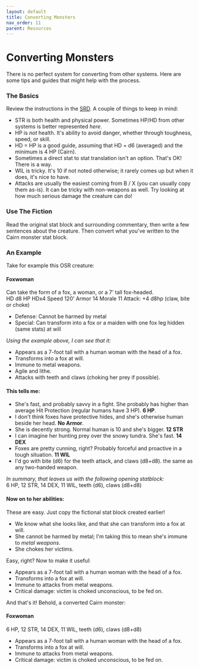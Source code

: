 ```yaml
---
layout: default
title: Converting Monsters
nav_order: 11
parent: Resources
---
```


# Converting Monsters

There is no perfect system for converting from other systems. Here are some tips and guides that might help with the process.

### The Basics
Review the instructions in the [SRD](https://cairnrpg.com/cairn-srd/#creating-monsters). A couple of things to keep in mind:
- STR is both health and physical power. Sometimes HP/HD from other systems is better represented _here_.
- HP is _not_ health. It's ability to avoid danger, whether through toughness, speed, or skill.
- HD = HP is a good guide, assuming that HD = d6 (averaged) and the minimum is 4 HP (Cairn).
- Sometimes a direct stat to stat translation isn't an option. That's OK! There is a way.
- WIL is tricky. It's 10 if not noted otherwise; it rarely comes up but when it does, it's nice to have.
- Attacks are usually the easiest coming from B / X (you can usually copy them as-is). It can be tricky with non-weapons as well. Try looking at how much serious damage the creature can do!

### Use The Fiction
Read the original stat block and surrounding commentary, then write a few sentences about the creature. Then convert what you've written to the Cairn monster stat block.

### An Example
Take for example this OSR creature:

#### Foxwoman
Can take the form of a fox, a woman, or a 7' tall fox-headed.  
HD d8 HP HDx4 Speed 120' Armor 14 Morale 11 Attack: +4 d8hp (claw, bite or choke)
- Defense: Cannot be harmed by metal
- Special: Can transform into a fox or a maiden with one fox leg hidden (same stats) at will

_Using the example above, I can see that it:_  
- Appears as a 7-foot tall with a human woman with the head of a fox.
- Transforms into a fox at will.
- Immune to metal weapons.
- Agile and lithe.
- Attacks with teeth and claws (choking her prey if possible).

#### This tells me:
- She's fast, and probably savvy in a fight. She probably has higher than average Hit Protection (regular humans have 3 HP). **6 HP**.
- I don't think foxes have protective hides, and she's otherwise human beside her head. **No Armor**.
- She is decently strong. Normal human is 10 and she's bigger. **12 STR**
- I can imagine her hunting prey over the snowy tundra. She's fast. **14 DEX**
- Foxes are pretty cunning, right? Probably forceful and proactive in a tough situation. **11 WIL**
- I'd go with bite (d6) for the teeth attack, and claws (d8+d8). the same as any two-handed weapon.

_In summary, that leaves us with the following opening statblock:_  
6 HP, 12 STR, 14 DEX, 11 WIL, teeth (d6), claws (d8+d8)

#### Now on to her abilities:
These are easy. Just copy the fictional stat block created earlier!
- We know what she looks like, and that she can transform into a fox at will.
- She cannot be harmed by metal; I'm taking this to mean she's immune to _metal weapons_.
- She chokes her victims.

Easy, right? Now to make it useful:

- Appears as a 7-foot tall with a human woman with the head of a fox.
- Transforms into a fox at will.
- Immune to attacks from metal weapons.
- Critical damage: victim is choked unconscious, to be fed on.

And that's it! Behold, a converted Cairn monster:

#### Foxwoman
6 HP, 12 STR, 14 DEX, 11 WIL, teeth (d6), claws (d8+d8)
- Appears as a 7-foot tall with a human woman with the head of a fox.
- Transforms into a fox at will.
- Immune to attacks from metal weapons.
- Critical damage: victim is choked unconscious, to be fed on.
